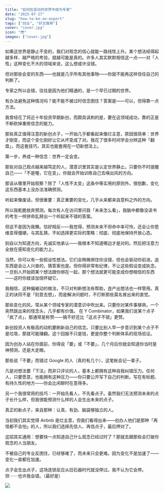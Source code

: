 ```yaml
---
title: "如何在变动的世界中成为专家"
date: "2025-07-27"
slug: "how-to-be-an-expert"
tags: ["创业", "好文推荐"]
cover: "cover.jpg"
icon: "😎"
images: ["cover.jpg"]
---
```

如果这世界是静止不变的，我们对观念的信心就能一路线性上升。某个想法经得起越多样、越严格的考验，就越可能是真的。许多人其实默默相信这一点——对「人性」这种变化不大的领域来说，这么想或许没错。



但对那些会变的东西——也就是几乎所有其他事物——你就不能再这样信任自己的判断了。



专家之所以会错，往往是因为他们精通的，是一个早已过期的世界。



有办法避免这种情况吗？能不能不被过时信念困住？答案是——可以，但得靠一点方法。



我曾经花了将近十年投资早期新创，而颇具讽刺的是，要在这领域成功，靠的正是不断砍掉重练信念的能力。



那些真正值得注意的新创点子，一开始几乎都看起来像烂主意，原因很简单：世界才刚变，而这个变化刚好让它从坏变成了对。我花了很多时间学会分辨这种「翻盘」，而这套技巧，其实也能套用在一切新想法上。



第一步，养成一种信念：世界一定会变。



那些对自己观点越来越笃定的人，潜意识里其实是认定世界静止。只要你不时提醒自己——「不是喔，它在变」，你就会开始训练自己去嗅出风的方向。



那该从哪里开始观察？除了「人性不太变」这条中等实用的原则外，很抱歉，变化这东西基本上没办法准确预测。



听起来像废话，但很重要：真正重要的变化，几乎从来都来自意料之外的方向。



所以我乾脆放弃预测。每次有人在访问里问我「未来怎么看」，我脑中都像没读书的考生一样拼命乱掰出一个听起来不错的答案。



但这不是因为我懒。恰好相反——我觉得，预测未来不但命中率可怜，还会让你思维变得僵硬。与其乱猜，不如选择更实际的策略：彻底、彻底地保持开放心态。



别自以为知道方向，先诚实地承认——我根本不知道哪边才是对的。然后把注意力全放在感知变化的能力上。



当然，你可以有一些假设性想法。它们会稍微绑住你没错，但也会驱动你前进。追东西是会让人兴奋的，猜答案也是。但你得非常有纪律，不让这些假设变成执念。
一旦别人开始把某个想法跟你绑在一起，那个想法就更可能变成你想相信的东西——这时你就该加倍怀疑它。



我相信，这种偏被动的做法，不只对判断想法有帮助，连产出想法也一样管用。真正的诀窍不是「刻意去想」，而是解决问题时，不打断那些莫名冒出来的直觉。



那些变化的风，常从某个领域专家的潜意识中吹出来。只要你对某件事够熟，一个突然跳出来的怪念头，几乎都有价值。
在 Y Combinator，如果我们说某个点子「疯了点」，那通常是称赞——搞不好还比「这点子不错」更赞。



新创投资人有极高的动机要刷新自己的信念。只要比别人早一步意识到某个点子不是垃圾，那就可能赚翻。这个回报不只是钱，更是你整个判断体系的现场验证。



因为创办人站在你面前，你得说「要」或「不要」，几个月后你就会知道你当时是神预测，还是大走眼。



那些说「不要」而错过 Google 的人（真的有几个），这笔帐会记一辈子。



凡是对想法要「下注」而非只评论的人，基本上都拥有这种自我纠错压力。任何人，只要愿意，也能拥有这种压力——你只要公开写下自己的判断。写在有标题、有持久性的地方——你会比闲聊时在意得多。



另一个我很常用的技巧：一开始先看人，不先看点子。虽然我们无法预测未来的点子长什么样，但我很能预测什么样的人会生出未来的点子。



真正的新点子，来自那种：认真、有劲、脑袋够独立的人。



当初我们其实觉得 Airbnb 是烂主意，但我们看得出来——创办人他们是那种「再怪都不会怕」的人，所以我们选择先信人、再信点子，最后押对了。



这招其实通用：想要快一点知道自己什么观念已经过时了？那就去跟那些会打破你观念的人当朋友。



不被自己的专业反困住，已经够难了，而未来只会更难。因为变化不是加速了——变化一直都在加速。



点子会生出点子，这场连锁反应从旧石器时代就没停过。我不认为它会停。
但⋯⋯也许我会错。（最好是）




![](https://prod-files-secure.s3.us-west-2.amazonaws.com/112d0858-5090-4d34-a606-b75eb8d65fd2/46476355-9cf3-4e99-9b7a-3531bc426380/1000202064.png?X-Amz-Algorithm=AWS4-HMAC-SHA256&X-Amz-Content-Sha256=UNSIGNED-PAYLOAD&X-Amz-Credential=ASIAZI2LB4665ZAQZAOD%2F20250930%2Fus-west-2%2Fs3%2Faws4_request&X-Amz-Date=20250930T084350Z&X-Amz-Expires=3600&X-Amz-Security-Token=IQoJb3JpZ2luX2VjEGEaCXVzLXdlc3QtMiJHMEUCIQDdTjAjRD%2FQ4Ug%2BOE08wTPj0ZJENhd%2BswPDfaBe6wPgjgIgKq56iRkAj7SEFoc%2BfsKYIemFiUZktbpRraZF25Y%2FQCgqiAQI6f%2F%2F%2F%2F%2F%2F%2F%2F%2F%2FARAAGgw2Mzc0MjMxODM4MDUiDMzAJZZEp%2F6Ws8NMzyrcA9Xv5qmBZ03gfYl981mE2dToQ9AfhoFhg22HQAp%2FQfr6DimGy2wKtoVjmUdrq0vC0u5HhfkYdbxtr4CJLbO%2FSM5qKO3VdIIRThQUPpZ3XExdaeh3%2BCW6RojwSidsc1M%2FEFr1TOctvPwB3d7aFEw2RZp7%2BPzzXjIxcyfpJtLU4%2FdEIpTI3%2Bz7InOJJDkU%2FhbfRSgOmP0LG3%2BYcI0TeSLeY2tEjsyhZVtixgclWpTQG4evBoG0qGzgXgVExyZDLCmWqnciuQK7TEecnH9%2ByIB4clIU%2B4HXRWtoel1ai2sVIeQSYYsLpEXByefSNHcVvfbDJY8OyzSZhVzXXRoNWSvrSHSC5XAZnxUZk0yzo%2Fcg0TuO1lZ5S3ibZOPCj9pjm%2BzqNO55a%2FYCnx0WA6LkLl19bT5cYXJrPXfgwRf%2B3oWDRDaWWWuLXNVYfq6clApELu2hntyZASjSblmnVXUgb3raNVKwKUpTlRROJvBzoh7TtdSriXkibyQpcbl1%2FaSpYbZegt%2BEKZJ27dvm14I9y1IBx9du351k5m%2BwrPbgy4%2FdVEGrwHTXa7my3DxVAX2iAeSpH%2BjHUeCp0dKRbvKXEUZ5UHIeFhXTOQRbFqUAbOt1pBrGb0ZMNt82mZyZaz3SMKSl7sYGOqUB3blmO2W%2BJHW%2BUsA86M7OqHRpX%2FMOQG1j8A8m2qIZVgutJwHW1kKCCzqnYwY7bpBIvqqZqYETtuW4e8dP%2B742OLRHZVzxVCmksxAP0Sb6M%2BEgYsnIgM7CUx7UjMYh7HIIdZGrOqabzCyjpWylkoDeZZIO6Ec0rDpLd28lhcVHkKxOk0Kp5DkwN%2FqA65ImGMkBhQrq2fGN2q27KPyqTZ7Alj0f4yP8&X-Amz-Signature=e0778da2f14a3f2c4c97dd66e8ad60824393d99f373eddf5871bab2a563b947c&X-Amz-SignedHeaders=host&x-amz-checksum-mode=ENABLED&x-id=GetObject)

